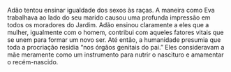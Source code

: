 ﻿Adão tentou ensinar igualdade dos sexos às raças. A maneira como Eva trabalhava ao lado do seu marido causou uma profunda impressão em todos os moradores do Jardim. Adão ensinou claramente a eles que a mulher, igualmente com o homem, contribui com aqueles fatores vitais que se unem para formar um novo ser. Até então, a humanidade  presumia que toda a procriação residia “nos órgãos genitais do pai.” Eles consideravam a mãe meramente como um instrumento para nutrir o nascituro e amamentar o recém-nascido.